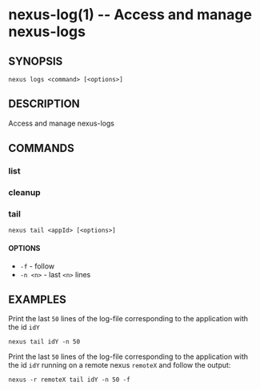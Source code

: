 # nexus-log(1) -- Access and manage nexus-logs

## SYNOPSIS

    nexus logs <command> [<options>]

## DESCRIPTION

Access and manage nexus-logs

## COMMANDS

### list

### cleanup

### tail

    nexus tail <appId> [<options>]
    
#### OPTIONS

* `-f` - follow
* `-n <n>` - last `<n>` lines 

## EXAMPLES

Print the last `50` lines of the log-file corresponding to the application
with the id `idY`

    nexus tail idY -n 50

Print the last `50` lines of the log-file corresponding to the application 
with the id `idY` running on a remote nexus `remoteX` and follow the output:

    nexus -r remoteX tail idY -n 50 -f   
